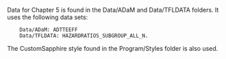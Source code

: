 Data for Chapter 5 is found in the Data/ADaM and Data/TFLDATA folders. It uses the following data sets:

		Data/ADaM: ADTTEEFF
		Data/TFLDATA: HAZARDRATIOS_SUBGROUP_ALL_N.


The CustomSapphire style found in the Program/Styles folder is also used.

